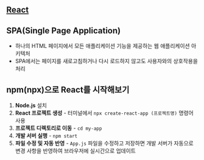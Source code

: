 ## [React](https://create-react-app-one-rho-88.vercel.app/)
## SPA(Single Page Application)
* 하나의 HTML 페이지에서 모든 애플리케이션 기능을 제공하는 웹 애플리케이션 아키텍처
* SPA에서는 페이지를 새로고침하거나 다시 로드하지 않고도 사용자와의 상호작용을 처리

## npm(npx)으로 React를 시작해보기
1. **Node.js** 설치
2. **React 프로젝트 생성** - 터미널에서 `npx create-react-app (프로젝트명)` 명령어 사용
3. **프로젝트 디렉토리로 이동** - `cd my-app`
4. **개발 서버 실행** - `npm start`
5. **파일 수정 및 자동 반영** - `App.js` 파일을 수정하고 저장하면 개발 서버가 자동으로 변경 사항을 반영하여 브라우저에 실시간으로 업데이트